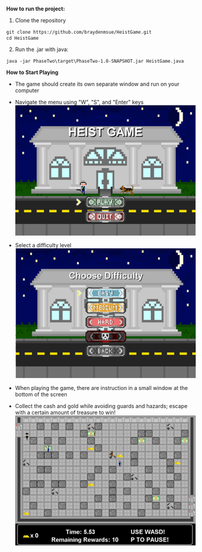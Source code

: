 **How to run the project:**
1. Clone the repository
```
git clone https://github.com/braydenmsue/HeistGame.git
cd HeistGame
```

2. Run the .jar with java:
```
java -jar PhaseTwo\target\PhaseTwo-1.0-SNAPSHOT.jar HeistGame.java
```

**How to Start Playing**
- The game should create its own separate window and run on your computer
- Navigate the menu using "W", "S", and "Enter" keys
![alt text](https://github.com/braydenmsue/HeistGame/blob/main/images/Title.PNG?raw=true)


- Select a difficulty level
![alt text](https://github.com/braydenmsue/HeistGame/blob/main/images/Difficulty.PNG?raw=true)


- When playing the game, there are instruction in a small window at the bottom of the screen
- Collect the cash and gold while avoiding guards and hazards; escape with a certain amount of treasure to win!
![alt text](https://github.com/braydenmsue/HeistGame/blob/main/images/Play.PNG?raw=true)
